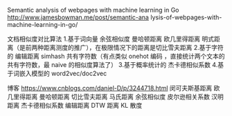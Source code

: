 
Semantic analysis of webpages with machine learning in Go
http://www.jamesbowman.me/post/semantic-ana lysis-of-webpages-with-machine-learning-in-go/

文档相似度对比算法
1.基于词向量
余弦相似度
曼哈顿距离
欧几里得距离
明式距离（是前两种距离测度的推广），在极限情况下的距离是切比雪夫距离
2.基于字符的
编辑距离
simhash
共有字符数（有点类似 onehot 编码 ，直接统计两个文本的共有字符数，最 naive 的相似度算法了）
3.基于概率统计的
杰卡德相似系数
4.基于词嵌入模型的
word2vec/doc2vec

博客 https://www.cnblogs.com/daniel-D/p/3244718.html
闵可夫斯基距离
欧几里得距离
曼哈顿距离
切比雪夫距离
马氏距离
余弦相似度
皮尔逊相关系数
汉明距离
杰卡德相似系数
编辑距离
DTW 距离
KL 散度